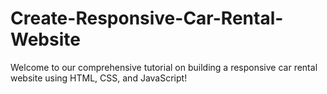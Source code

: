 # Create-Responsive-Car-Rental-Website
Welcome to our comprehensive tutorial on building a responsive car rental website using HTML, CSS, and JavaScript!
